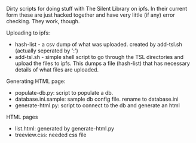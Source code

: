 Dirty scripts for doing stuff with The Silent Library on ipfs.  In their current form these are just hacked together and have very little (if any) error checking.  They work, though.

Uploading to ipfs:
- hash-list - a csv dump of what was uploaded. created by add-tsl.sh (actually seperated by ':')
- add-tsl.sh - simple shell script to go through the TSL directories and upload the files to ipfs. This dumps a file (hash-list) that has necessary details of what files are uploaded.

Generating HTML page:
- populate-db.py: script to populate a db.
- database.ini.sample: sample db config file. rename to database.ini
- generate-html.py: script to connect to the db and generate an html

HTML pages
- list.html: generated by generate-html.py
- treeview.css: needed css file